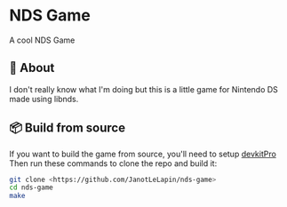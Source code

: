 # NDS Game

A cool NDS Game

## 📄 About

I don't really know what I'm doing but this is a little game for Nintendo DS made using libnds.

## 📦 Build from source

If you want to build the game from source, you'll need to setup [devkitPro](https://devkitpro.org/wiki/Getting_Started)
Then run these commands to clone the repo and build it:

```bash
git clone <https://github.com/JanotLeLapin/nds-game>
cd nds-game
make
```
